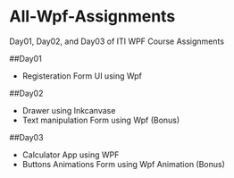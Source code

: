 # All-Wpf-Assignments
Day01,  Day02, and Day03 of ITI WPF Course Assignments

##Day01
  - Registeration Form UI using Wpf

##Day02
  - Drawer using Inkcanvase 
  - Text manipulation Form using Wpf (Bonus)
  
##Day03
  - Calculator App using WPF
  - Buttons Animations Form using Wpf Animation (Bonus) 
